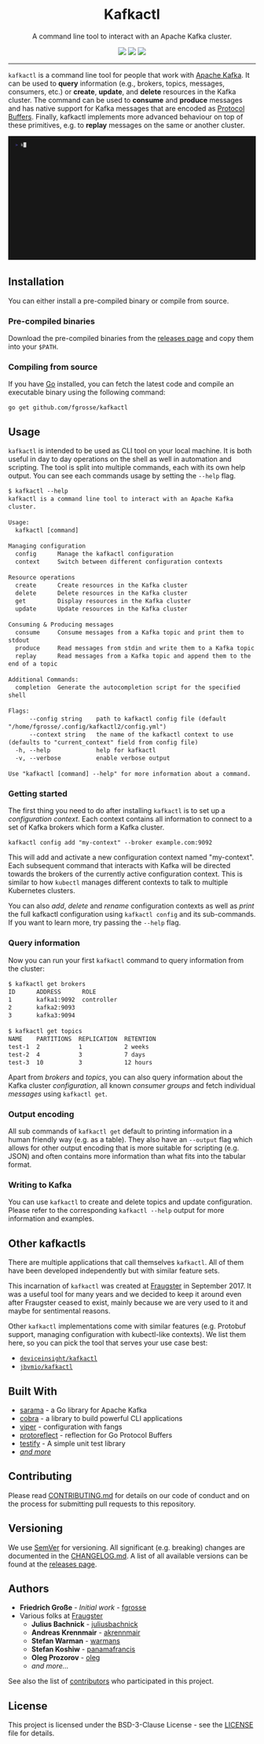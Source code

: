 <h1 align="center">Kafkactl</h1>
<p align="center">A command line tool to interact with an Apache Kafka cluster.</p>
<p align="center">
    <a href="https://github.com/fgrosse/kafkactl/releases"><img src="https://img.shields.io/github/tag/fgrosse/kafkactl.svg?label=version&color=brightgreen"></a>
    <a href="https://github.com/fgrosse/kafkactl/actions/workflows/test.yml"><img src="https://github.com/fgrosse/kafkactl/actions/workflows/test.yml/badge.svg"></a>
    <a href="https://github.com/fgrosse/kafkactl/blob/master/LICENSE"><img src="https://img.shields.io/badge/license-BSD--3--Clause-blue.svg"></a>
</p>

---

`kafkactl` is a command line tool for people that work with [Apache Kafka][kafka].
It can be used to **query** information (e.g., brokers, topics, messages, consumers, etc.)
or **create**, **update**, and **delete** resources in the Kafka cluster. The command can
be used to **consume** and **produce** messages and has native support for Kafka messages
that are encoded as [Protocol Buffers][protobuf]. Finally, kafkactl implements more
advanced behaviour on top of these primitives, e.g. to **replay** messages on the same
or another cluster.

![](docs/demo.gif)

## Installation

You can either install a pre-compiled binary or compile from source.

### Pre-compiled binaries

Download the pre-compiled binaries from the [releases page][releases] and copy
them into your `$PATH`.

### Compiling from source

If you have [Go][go] installed, you can fetch the latest code and compile an
executable binary using the following command:

```
go get github.com/fgrosse/kafkactl
```

## Usage

`kafkactl` is intended to be used as CLI tool on your local machine. It is both
useful in day to day operations on the shell as well in automation and scripting.
The tool is split into multiple commands, each with its own help output. You can
see each commands usage by setting the `--help` flag.

```
$ kafkactl --help       
kafkactl is a command line tool to interact with an Apache Kafka cluster.

Usage:
  kafkactl [command]

Managing configuration
  config      Manage the kafkactl configuration
  context     Switch between different configuration contexts

Resource operations
  create      Create resources in the Kafka cluster
  delete      Delete resources in the Kafka cluster
  get         Display resources in the Kafka cluster
  update      Update resources in the Kafka cluster

Consuming & Producing messages
  consume     Consume messages from a Kafka topic and print them to stdout
  produce     Read messages from stdin and write them to a Kafka topic
  replay      Read messages from a Kafka topic and append them to the end of a topic

Additional Commands:
  completion  Generate the autocompletion script for the specified shell

Flags:
      --config string    path to kafkactl config file (default "/home/fgrosse/.config/kafkactl2/config.yml")
      --context string   the name of the kafkactl context to use (defaults to "current_context" field from config file)
  -h, --help             help for kafkactl
  -v, --verbose          enable verbose output

Use "kafkactl [command] --help" for more information about a command.
```

### Getting started

The first thing you need to do after installing `kafkactl` is to set up a
*configuration context*. Each context contains all information to connect to a
set of Kafka brokers which form a Kafka cluster.

```
kafkactl config add "my-context" --broker example.com:9092
```

This will add and activate a new configuration context named "my-context".
Each subsequent command that interacts with Kafka will be directed towards the
brokers of the currently active configuration context. This is similar to how
`kubectl` manages different contexts to talk to multiple Kubernetes clusters.

You can also *add*, *delete* and *rename* configuration contexts as well as *print*
the full kafkactl configuration using `kafkactl config` and its sub-commands.
If you want to learn more, try passing the `--help` flag. 

### Query information

Now you can run your first `kafkactl` command to query information from the cluster:

```
$ kafkactl get brokers                     
ID      ADDRESS      ROLE
1       kafka1:9092  controller  
2       kafka2:9093              
3       kafka3:9094

$ kafkactl get topics
NAME    PARTITIONS  REPLICATION  RETENTION
test-1  2           1            2 weeks   
test-2  4           3            7 days    
test-3  10          3            12 hours 
```

Apart from *brokers* and *topics*, you can also query information about the Kafka
cluster *configuration*, all known *consumer groups* and fetch individual *messages*
using `kafkactl get`.

### Output encoding

All sub commands of `kafkactl get` default to printing information in a human
friendly way (e.g. as a table). They also have an `--output` flag which allows for
other output encoding that is more suitable for scripting (e.g. JSON) and often
contains more information than what fits into the tabular format. 

### Writing to Kafka

You can use `kafkactl` to create and delete topics and update configuration.
Please refer to the corresponding `kafkactl --help` output for more information
and examples.

## Other kafkactls

There are multiple applications that call themselves `kafkactl`. All of them
have been developed independently but with similar feature sets.

This incarnation of `kafkactl` was created at [Fraugster][fraugster] in September 2017.
It was a useful tool for many years and we decided to keep it around even after Fraugster
ceased to exist, mainly because we are very used to it and maybe for sentimental reasons.

Other `kafkactl` implementations come with similar features (e.g. Protobuf support,
managing configuration with kubectl-like contexts). We list them here, so you can
pick the tool that serves your use case best:

* [`deviceinsight/kafkactl`](https://github.com/deviceinsight/kafkactl)
* [`jbvmio/kafkactl`](https://github.com/jbvmio/kafkactl)

## Built With

* [sarama](https://github.com/Shopify/sarama) - a Go library for Apache Kafka
* [cobra](https://github.com/spf13/cobra) - a library to build powerful CLI applications
* [viper](https://github.com/spf13/viper) - configuration with fangs
* [protoreflect](https://github.com/jhump/protoreflect) - reflection for Go Protocol Buffers
* [testify](https://github.com/stretchr/testify) - A simple unit test library
* _[and more][built-with]_

## Contributing

Please read [CONTRIBUTING.md](CONTRIBUTING.md) for details on our code of
conduct and on the process for submitting pull requests to this repository.

## Versioning

We use [SemVer](http://semver.org/) for versioning. 
All significant (e.g. breaking) changes are documented in the [CHANGELOG.md](CHANGELOG.md).
A list of all available versions can be found at the [releases page][releases].

## Authors

- **Friedrich Große** - *Initial work* - [fgrosse](https://github.com/fgrosse)
- Various folks at [Fraugster](https://github.com/fraugster)
  - **Julius Bachnick** - [juliusbachnick](https://github.com/juliusbachnick)
  - **Andreas Krennmair** - [akrennmair](https://github.com/akrennmair)
  - **Stefan Warman** - [warmans](https://github.com/warmans)
  - **Stefan Koshiw** - [panamafrancis](https://github.com/panamafrancis)
  - **Oleg Prozorov** - [oleg](https://github.com/oleg)
  - _and more..._

See also the list of [contributors][contributors] who participated in this project.

## License

This project is licensed under the BSD-3-Clause License - see the [LICENSE](LICENSE) file for details.

[kafka]: https://kafka.apache.org/
[protobuf]: https://protobuf.dev/
[go]: https://go.dev/
[releases]: https://github.com/fgrosse/kafkactl/releases
[fraugster]: https://github.com/fraugster
[contributors]: https://github.com/fgrosse/kafkactl/contributors
[built-with]: go.mod
